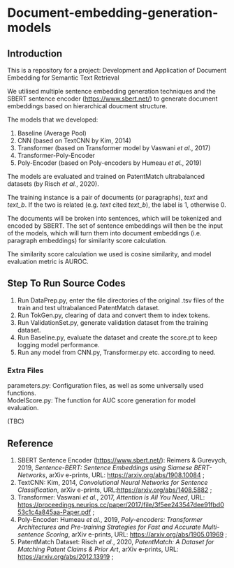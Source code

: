 # Document-embedding-generation-models

  
## **Introduction**

This is a repository for a project: Development and Application of Document Embedding for Semantic Text Retrieval

We utilised multiple sentence embedding generation techniques and the SBERT sentence encoder (https://www.sbert.net/) to generate document embeddings based on hierarchical doucment structure.

The models that we developed:
1. Baseline (Average Pool)
2. CNN (based on TextCNN by Kim, 2014)
3. Transformer (based on Transformer model by Vaswani *et al.*, 2017)
4. Transformer-Poly-Encoder
5. Poly-Encoder (based on Poly-encoders by Humeau *et al.*, 2019)

The models are evaluated and trained on PatentMatch ultrabalanced datasets (by Risch *et al.*, 2020).

The training instance is a pair of documents (or paragraphs), _text_ and _text_b_. If the two is related (e.g. _text_ cited _text_b_), the label is 1, otherwise 0.

The documents will be broken into sentences, which will be tokenized and encoded by SBERT. The set of sentence embeddings will then be the input of the models, which will turn them into document embeddings (i.e. paragraph embeddings) for similarity score calculation.

The similarity score calculation we used is cosine similarity, and model evaluation metric is AUROC.

  
## **Step To Run Source Codes**
1. Run DataPrep.py, enter the file directories of the original .tsv files of the train and test ultrabalanced PatentMatch dataset.
2. Run TokGen.py, clearing of data and convert them to index tokens.
3. Run ValidationSet.py, generate validation dataset from the training dataset.
4. Run Baseline.py, evaluate the dataset and create the score.pt to keep logging model performance.
5. Run any model from CNN.py, Transformer.py etc. according to need.
  
### **Extra Files**
parameters.py: Configuration files, as well as some universally used functions.  
ModelScore.py: The function for AUC score generation for model evaluation.  

(TBC)

  
## **Reference**
1. SBERT Sentence Encoder (https://www.sbert.net/): Reimers & Gurevych, 2019, *Sentence-BERT: Sentence Embeddings using Siamese BERT-Networks*, arXiv e-prints, URL: https://arxiv.org/abs/1908.10084 ;
2. TextCNN: Kim, 2014, *Convolutional Neural Networks for Sentence Classification*, arXiv e-prints, URL:https://arxiv.org/abs/1408.5882 ;
3. Transformer: Vaswani *et al.*, 2017, *Attention is All You Need*, URL: https://proceedings.neurips.cc/paper/2017/file/3f5ee243547dee91fbd053c1c4a845aa-Paper.pdf ;
4. Poly-Encoder: Humeau *et al.*, 2019, *Poly-encoders: Transformer Architectures and Pre-training Strategies for Fast and Accurate Multi-sentence Scoring*, arXiv e-prints, URL: https://arxiv.org/abs/1905.01969 ;
5. PatentMatch Dataset: Risch *et al.*, 2020, *PatentMatch: A Dataset for Matching Patent Claims & Prior Art*, arXiv e-prints, URL: https://arxiv.org/abs/2012.13919 ;


